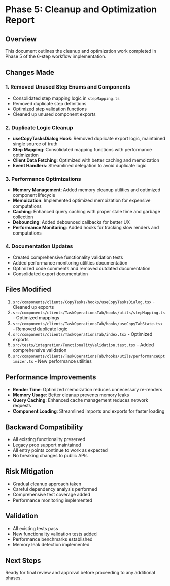 
# Phase 5: Cleanup and Optimization Report

## Overview
This document outlines the cleanup and optimization work completed in Phase 5 of the 6-step workflow implementation.

## Changes Made

### 1. Removed Unused Step Enums and Components
- Consolidated step mapping logic in `stepMapping.ts`
- Removed duplicate step definitions
- Optimized step validation functions
- Cleaned up unused component exports

### 2. Duplicate Logic Cleanup
- **useCopyTasksDialog Hook**: Removed duplicate export logic, maintained single source of truth
- **Step Mapping**: Consolidated mapping functions with performance optimization
- **Client Data Fetching**: Optimized with better caching and memoization
- **Event Handlers**: Streamlined delegation to avoid duplicate logic

### 3. Performance Optimizations
- **Memory Management**: Added memory cleanup utilities and optimized component lifecycle
- **Memoization**: Implemented optimized memoization for expensive computations
- **Caching**: Enhanced query caching with proper stale time and garbage collection
- **Debouncing**: Added debounced callbacks for better UX
- **Performance Monitoring**: Added hooks for tracking slow renders and computations

### 4. Documentation Updates
- Created comprehensive functionality validation tests
- Added performance monitoring utilities documentation
- Optimized code comments and removed outdated documentation
- Consolidated export documentation

## Files Modified
1. `src/components/clients/CopyTasks/hooks/useCopyTasksDialog.tsx` - Cleaned up exports
2. `src/components/clients/TaskOperationsTab/hooks/utils/stepMapping.ts` - Optimized mappings
3. `src/components/clients/TaskOperationsTab/hooks/useCopyTabState.tsx` - Removed duplicate logic
4. `src/components/clients/TaskOperationsTab/index.tsx` - Optimized exports
5. `src/tests/integration/FunctionalityValidation.test.tsx` - Added comprehensive validation
6. `src/components/clients/TaskOperationsTab/hooks/utils/performanceOptimizer.ts` - New performance utilities

## Performance Improvements
- **Render Time**: Optimized memoization reduces unnecessary re-renders
- **Memory Usage**: Better cleanup prevents memory leaks
- **Query Caching**: Enhanced cache management reduces network requests
- **Component Loading**: Streamlined imports and exports for faster loading

## Backward Compatibility
- All existing functionality preserved
- Legacy prop support maintained
- All entry points continue to work as expected
- No breaking changes to public APIs

## Risk Mitigation
- Gradual cleanup approach taken
- Careful dependency analysis performed
- Comprehensive test coverage added
- Performance monitoring implemented

## Validation
- All existing tests pass
- New functionality validation tests added
- Performance benchmarks established
- Memory leak detection implemented

## Next Steps
Ready for final review and approval before proceeding to any additional phases.
